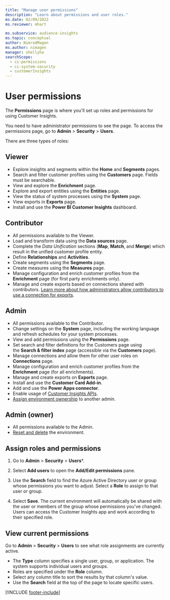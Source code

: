 ```yaml
---
title: "Manage user permissions"
description: "Learn about permissions and user roles."
ms.date: 02/09/2022
ms.reviewer: mhart

ms.subservice: audience-insights
ms.topic: conceptual
author: NimrodMagen
ms.author: nimagen
manager: shellyha
searchScope: 
  - ci-permissions
  - ci-system-security
  - customerInsights
---
```


# User permissions

The **Permissions** page is where you'll set up roles and permissions for using Customer Insights.

You need to have administrator permissions to see the page. To access the permissions page, go to **Admin** > **Security** > **Users**.

There are three types of roles:

## Viewer

- Explore insights and segments within the **Home** and **Segments** pages.
- Search and filter customer profiles using the **Customers** page. Fields must be searchable.
- View and explore the **Enrichment** page.
- Explore and export entities using the **Entities** page.
- View the status of system processes  using the **System** page.
- View exports in **Exports** page.
- Install and use the **Power BI Customer Insights** dashboard.

## Contributor

- All permissions available to the Viewer.
- Load and transform data using the **Data sources** page.
- Complete the *Data Unification* sections (**Map**, **Match**, and **Merge**) which result in the unified customer profile entity.
- Define **Relationships** and **Activities**.
- Create segments using the **Segments** page.
- Create measures using the **Measures** page.
- Manage configuration and enrich customer profiles from the **Enrichment** page (for first party enrichments only).
- Manage and create exports based on connections shared with contributors. [Learn more about how administrators allow contributors to use a connection for exports](connections.md#allow-contributors-to-use-a-connection-for-exports).

## Admin

- All permissions available to the Contributor.
- Change settings on the **System** page, including the working language and refresh schedules for your system processes.
- View and add permissions using the **Permissions** page.
- Set search and filter definitions for the Customers page using the **Search & filter index** page (accessible via the **Customers** page).
- Manage connections and allow them for other user roles on **Connections** page.
- Manage configuration and enrich customer profiles from the **Enrichment** page (for all enrichments).
- Manage and create exports on **Exports** page.
- Install and use the **Customer Card Add-in**.
- Add and use the **Power Apps connector**.
- Enable usage of [Customer Insights APIs](apis.md).
- [Assign environment ownership](manage-environments.md#change-the-owner-of-an-environment) to another admin.

## Admin (owner)

- All permissions available to the Admin.
- [Reset and delete](manage-environments.md#reset-an-existing-environment) the environment.

## Assign roles and permissions

1. Go to **Admin** > **Security** > **Users***.

1. Select **Add users** to open the **Add/Edit permissions** pane.

1. Use the **Search** field to find the Azure Active Directory user or group whose permissions you want to adjust. Select a **Role** to assign to that user or group.

1. Select **Save**. The current environment will automatically be shared with the user or members of the group whose permissions you've changed. Users can access the Customer Insights app and work according to their specified role.

## View current permissions

Go to **Admin** > **Security** > **Users** to see what role assignments are currently active.

- The **Type** column specifies a single user, group, or application. The system supports individual users and groups.
- Roles are specified under the **Role** column.
- Select any column title to sort the results by that column's value.
- Use the **Search** field at the top of the page to locate specific users.


[!INCLUDE [footer-include](includes/footer-banner.md)]
